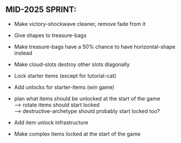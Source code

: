 

## MID-2025 SPRINT:


- Make victory-shockwave cleaner, remove fade from it




- Give shapes to treasure-bags
- Make treasure-bags have a 50% chance to have horizontal-shape instead
- Make cloud-slots destroy other slots diagonally


- Lock starter items (except for tutorial-cat)
- Add unlocks for starter-items (win game)


- plan what items should be unlocked at the start of the game   
    --> rotate items should start locked  
    --> destructive-archetype should probably start locked too?  


- Add item unlock infrastructure
- Make complex items locked at the start of the game


